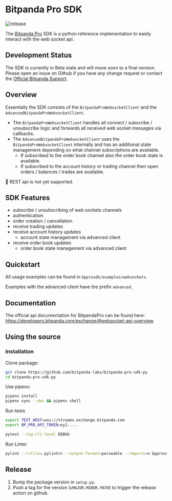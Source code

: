 # Bitpanda Pro SDK

![release](https://github.com/bitpanda-labs/bitpanda-pro-sdk-py/workflows/bp-pro-sdk-release/badge.svg)

The [Bitpanda Pro](https://www.bitpanda.com/en/pro) SDK is a python reference implementation to easily interact with the web socket api.

## Development Status
The SDK is currently in Beta state and will move soon to a final version.
Please open an issue on Github if you have any change request or contact the [Official Bitpanda Support](https://support.bitpanda.com/hc/en-us/requests/new).

## Overview
Essentially the SDK consists of the `BitpandaProWebsocketClient` and the `AdvancedBitpandaProWebsocketClient`.

* The `BitpandaProWebsocketClient` handles all connect / subscribe / unsubscribe logic and forwards all received web socket messages via callbacks.
* The `AdvancedBitpandaProWebsocketClient` uses the `BitpandaProWebsocketClient` internally and has an additional state management depending on what channel subscriptions are available.
  * If subscribed to the order book channel also the order book state is available.
  * If subscribed to the account history or trading channel then open orders / balances / trades are available.

:memo: REST api is not yet supported.

## SDK Features
* subscribe / unsubscribing of web sockets channels
* authentication
* order creation / cancellation
* receive trading updates
* receive account history updates
  * account state management via advanced client
* receive order book updates
  * order book state management via advanced client

## Quickstart
All usage examples can be found in `bpprosdk/examples/websockets`.

Examples with the advanced client have the prefix `advanced_`

## Documentation
The official api documentation for BitpandaPro can be found here: https://developers.bitpanda.com/exchange/#websocket-api-overview

## Using the source
### Installation
Clone package:
```sh
git clone https://github.com/bitpanda-labs/bitpanda-pro-sdk-py
cd bitpanda-pro-sdk-py
```

Use pipenv:
```sh
pipenv install
pipenv sync --dev && pipenv shell
```

Run tests
```sh
export TEST_HOST=wss://streams.exchange.bitpanda.com
export BP_PRO_API_TOKEN=eyJ.....

pytest --log-cli-level DEBUG
```

Run Linter
```sh
pylint --rcfile=.pylintrc --output-format=parseable --reports=n bpprosdk
```

## Release

1. Bump the package version in `setup.py`.
1. Push a tag for the version (`vMAJOR.MINOR.PATH`) to trigger the release action on github.
